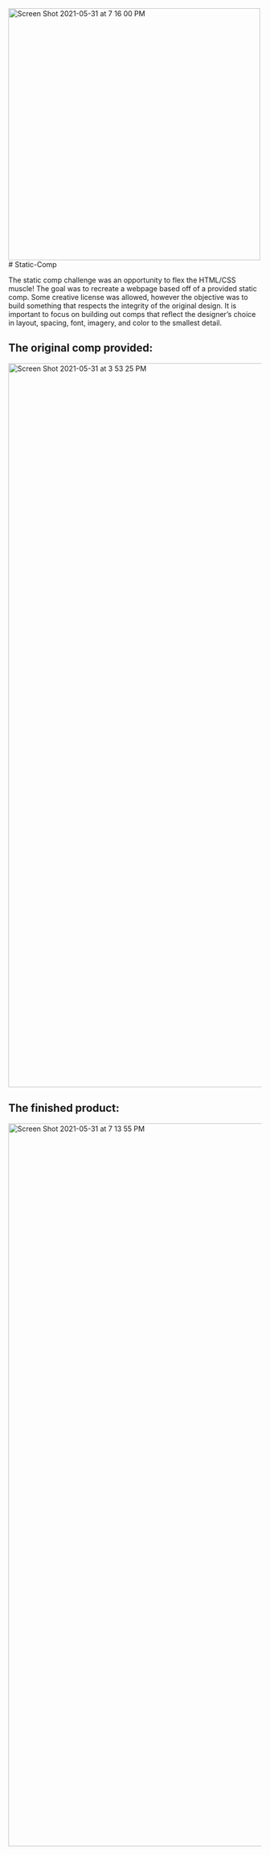 <img width="501" alt="Screen Shot 2021-05-31 at 7 16 00 PM" src="https://user-images.githubusercontent.com/74690897/120257250-baa6f280-c244-11eb-9420-bb41d1c494ff.png">
# Static-Comp

The static comp challenge was an opportunity to flex the HTML/CSS muscle! The goal was to recreate a webpage based off of a provided static comp. Some creative license was allowed, however the objective was to build something that respects the integrity of the original design. It is important to focus on building out comps that reflect the designer’s choice in layout, spacing, font, imagery, and color to the smallest detail.


## The original comp provided:

<img width="1440" alt="Screen Shot 2021-05-31 at 3 53 25 PM" src="https://user-images.githubusercontent.com/74690897/120247503-86253d80-c228-11eb-8955-a0fa74395230.png">

## The finished product:

<img width="1438" alt="Screen Shot 2021-05-31 at 7 13 55 PM" src="https://user-images.githubusercontent.com/74690897/120257117-774c8400-c244-11eb-8d29-41544b6c6965.png">
